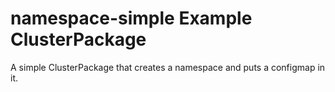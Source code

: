 # namespace-simple Example ClusterPackage

A simple ClusterPackage that creates a namespace and puts a configmap in it.
